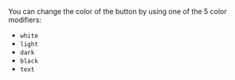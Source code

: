 You can change the color of the button by using one of the 5 color modifiers:

- `white`
- `light`
- `dark`
- `black`
- `text`
